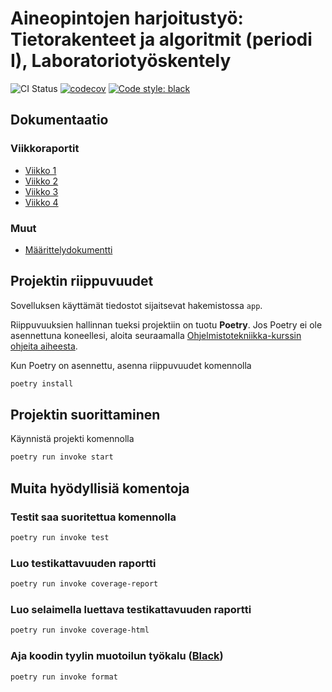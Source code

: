 # Aineopintojen harjoitustyö: Tietorakenteet ja algoritmit (periodi I), Laboratoriotyöskentely

![CI Status](https://github.com/tuukkalai/tiralabra/workflows/CI/badge.svg)
[![codecov](https://codecov.io/gh/tuukkalai/tiralabra/branch/main/graph/badge.svg?token=0USONHIIIX)](https://codecov.io/gh/tuukkalai/tiralabra)
[![Code style: black](https://img.shields.io/badge/code%20style-black-000000.svg)](https://github.com/psf/black)

## Dokumentaatio

### Viikkoraportit

- [Viikko 1](https://github.com/tuukkalai/tiralabra/blob/main/dokumentaatio/viikkoraportit/viikko1.md)
- [Viikko 2](https://github.com/tuukkalai/tiralabra/blob/main/dokumentaatio/viikkoraportit/viikko2.md)
- [Viikko 3](https://github.com/tuukkalai/tiralabra/blob/main/dokumentaatio/viikkoraportit/viikko3.md)
- [Viikko 4](https://github.com/tuukkalai/tiralabra/blob/main/dokumentaatio/viikkoraportit/viikko4.md)

### Muut

- [Määrittelydokumentti](https://github.com/tuukkalai/tiralabra/blob/main/dokumentaatio/maarittelydokumentti.md)

## Projektin riippuvuudet

Sovelluksen käyttämät tiedostot sijaitsevat hakemistossa `app`.

Riippuvuuksien hallinnan tueksi projektiin on tuotu **Poetry**. Jos Poetry ei ole asennettuna koneellesi, aloita seuraamalla [Ohjelmistotekniikka-kurssin ohjeita aiheesta](https://ohjelmistotekniikka-hy.github.io/python/viikko2#poetry-ja-riippuvuuksien-hallinta).

Kun Poetry on asennettu, asenna riippuvuudet komennolla

```sh
poetry install
```

## Projektin suorittaminen

Käynnistä projekti komennolla

```sh
poetry run invoke start
```

## Muita hyödyllisiä komentoja

### Testit saa suoritettua komennolla

```sh
poetry run invoke test
```

### Luo testikattavuuden raportti

```sh
poetry run invoke coverage-report
```

### Luo selaimella luettava testikattavuuden raportti

```sh
poetry run invoke coverage-html
```

### Aja koodin tyylin muotoilun työkalu ([Black](https://black.readthedocs.io/en/stable/index.html))

```sh
poetry run invoke format
```
